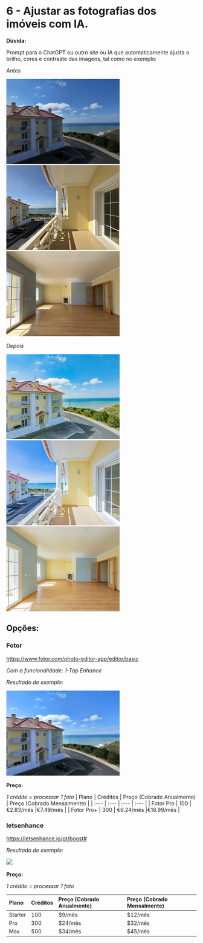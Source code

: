 # 6 - Ajustar as fotografias dos imóveis com IA.

**Dúvida:**


Prompt para o ChatGPT ou outro site ou IA que automaticamente ajusta o brilho, cores e contraste das imagens, tal como no exemplo:


*Antes*

<img src="exemplos/DJI_20250326145221_0250_A.jpg" width="300"/>
<img src="exemplos/IMG_4184%20A.jpg" width="300"/>
<img src="exemplos/IMG_4187%20A.jpg" width="300"/>



*Depois*

<img src="exemplos/DJI_20250326145221_0250_D.jpg" width="300"/>
<img src="exemplos/IMG_4184%20D.jpg" width="300"/>
<img src="exemplos/IMG_4187%20D.jpg" width="300"/>




## Opções:

### Fotor

https://www.fotor.com/photo-editor-app/editor/basic

*Com a funcionalidade: 1-Tap Enhance*


*Resultado de exemplo:*

<img src="possiveis_resultados/fotor-DJI_2025.png" width="300"/>


**Preço:**

*1 crédito = processar 1 foto*
| Plano | Créditos | Preço (Cobrado Anualmente) | Preço (Cobrado Mensalmente) |
| :---       | :--- | :---         | :---       | 
| Fotor Pro  | 100  |  €2.83/mês  |€7.49/mês  |
| Fotor Pro+ | 300  |  €6.24/mês  |€16.99/mês |


### letsenhance

https://letsenhance.io/pt/boost#

*Resultado de exemplo:*

<img src="possiveis_resultados/letsenhance-DJI_2025.jpg" width="300"/>


**Preço:**

*1 crédito = processar 1 foto*

| Plano | Créditos | Preço (Cobrado Anualmente) | Preço (Cobrado Mensalmente) |
| :---    | :--- | :---    | :---    |
| Starter | 100  | $9/mês  | $12/mês |
| Pro     | 300  | $24/mês | $32/mês |
| Max     | 500  | $34/mês | $45/mês |

